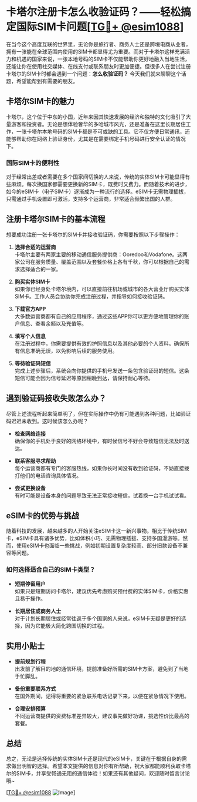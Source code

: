 # 卡塔尔注册卡怎么收验证码？——轻松搞定国际SIM卡问题[[TG💪+ @esim1088](https://t.me/s/esim1088)]

在当今这个高度互联的世界里，无论你是旅行者、商务人士还是跨境电商从业者，拥有一张能在全球范围内使用的SIM卡都显得尤为重要。而对于卡塔尔这样充满活力和机遇的国家来说，一张本地号码的SIM卡不仅能帮助你更好地融入当地生活，还能让你在使用社交媒体、在线支付或联系朋友时更加便捷。但很多人在尝试注册卡塔尔的SIM卡时都会遇到一个问题：**怎么收验证码？** 今天我们就来聊聊这个话题，希望能帮到有需要的朋友。

## 卡塔尔SIM卡的魅力

卡塔尔，这个位于中东的小国，近年来因其快速发展的经济和独特的文化吸引了大量游客和投资者。无论是想体验奢华的多哈城市风光，还是准备在这里长期居住工作，一张卡塔尔本地号码的SIM卡都是不可或缺的工具。它不仅方便日常通讯，还能够帮助你在网络上验证身份，尤其是在需要绑定手机号码进行安全认证的情况下。

### 国际SIM卡的便利性

对于经常出差或者需要在多个国家间切换的人来说，传统的实体SIM卡可能显得有些麻烦。每次换国家都需要更换新的SIM卡，既费时又费力。而随着技术的进步，如今的eSIM卡（电子SIM卡）逐渐成为一种流行的选择。eSIM卡无需物理插拔，只需通过手机设置即可激活，支持多个运营商，非常适合频繁出国的人群。

## 注册卡塔尔SIM卡的基本流程

想要成功注册一张卡塔尔的SIM卡并接收验证码，你需要按照以下步骤操作：

1. **选择合适的运营商**  
   卡塔尔主要有两家主要的移动通信服务提供商：Ooredoo和Vodafone。这两家公司在服务质量、覆盖范围以及套餐价格上各有千秋，你可以根据自己的需求选择适合的一家。

2. **购买实体SIM卡**  
   如果你已经身处卡塔尔境内，可以直接前往机场或城市的各大营业厅购买实体SIM卡。工作人员会协助你完成注册过程，并指导如何接收验证码。

3. **下载官方APP**  
   大多数运营商都有自己的应用程序，通过这些APP你可以更方便地管理你的账户信息、查看余额以及充值等。

4. **填写个人信息**  
   在注册过程中，你需要提供有效的护照信息以及其他必要的个人资料。确保所有信息准确无误，以免影响后续的服务使用。

5. **等待验证码短信**  
   完成上述步骤后，系统会向你提供的手机号发送一条包含验证码的短信。这条短信可能会因为信号延迟等原因稍晚到达，请保持耐心等待。

## 遇到验证码接收失败怎么办？

尽管上述流程听起来简单明了，但在实际操作中仍有可能遇到各种问题，比如验证码迟迟未收到。这时候该怎么办呢？

- **检查网络连接**  
  确保你的手机处于良好的网络环境中，有时候信号不好会导致短信无法及时送达。

- **联系客服寻求帮助**  
  每个运营商都有专门的客服热线，如果你长时间没有收到验证码，不妨直接拨打他们的电话咨询具体情况。

- **尝试更换设备**  
  有时可能是设备本身的问题导致无法正常接收短信，试着换一台手机试试看。

## eSIM卡的优势与挑战

随着科技的发展，越来越多的人开始关注eSIM卡这一新兴事物。相比于传统SIM卡，eSIM卡具有诸多优势，比如体积小巧、无需物理插拔、支持多国漫游等。然而，使用eSIM卡也面临一些挑战，例如初期设置复杂度较高、部分旧款设备不兼容等问题。

### 如何选择适合自己的SIM卡类型？

- **短期停留用户**  
  如果只是短期访问卡塔尔，建议优先考虑购买预付费的实体SIM卡，价格实惠且易于操作。

- **长期居住或商务人士**  
  对于计划长期居住或经常往返于多个国家的人来说，eSIM卡无疑是更好的选择，因为它能极大简化跨国切换的过程。

## 实用小贴士

- **提前规划行程**  
  出发前了解目的地的通信环境，提前准备好所需的SIM卡方案，避免到了当地手忙脚乱。

- **备份重要联系方式**  
  在国外期间，记得将重要的紧急联系电话记录下来，以便在紧急情况下使用。

- **合理安排预算**  
  不同运营商提供的资费标准差异较大，建议事先做好功课，挑选性价比最高的套餐。

## 总结

总之，无论是选择传统的实体SIM卡还是现代的eSIM卡，关键在于根据自身的需求做出明智的选择。希望本文提供的信息对你有所帮助，祝大家都能顺利获取卡塔尔的SIM卡，并享受畅通无阻的通信体验！如果还有其他疑问，欢迎随时留言讨论哦~

[[TG💪+ @esim1088](https://t.me/s/esim1088) ![Image](https://i.postimg.cc/4NQfJmqS/Snipaste-2025-05-13-00-14-12.png)]